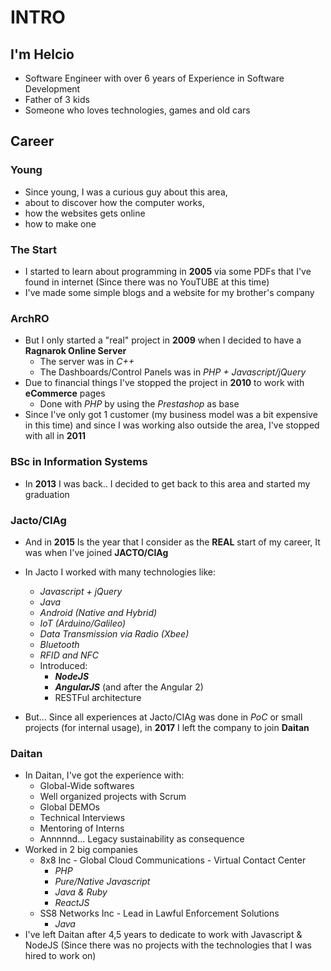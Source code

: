 # INTRO

## I'm Helcio
  * Software Engineer with over 6 years of Experience in Software Development
  * Father of 3 kids
  * Someone who loves technologies, games and old cars

## Career

### Young
  * Since young, I was a curious guy about this area,
  * about to discover how the computer works, 
  * how the websites gets online 
  * how to make one

### The Start
  * I started to learn about programming in **2005** via some PDFs that I've found in internet (Since there was no YouTUBE at this time)
  * I've made some simple blogs and a website for my brother's company

### ArchRO
  * But I only started a "real" project in **2009** when I decided to have a **Ragnarok Online Server**
    * The server was in _C++_ 
    * The Dashboards/Control Panels was in _PHP + Javascript/jQuery_
  * Due to financial things I've stopped the project in **2010** to work with **eCommerce** pages
    * Done with _PHP_ by using the _Prestashop_ as base
  * Since I've only got 1 customer (my business model was a bit expensive in this time) and since I was working also outside the area, 
  I've stopped with all in  **2011**

### BSc in Information Systems
  * In **2013** I was back.. I decided to get back to this area and started my graduation

### Jacto/CIAg
  * And in **2015** Is the year that I consider as the **REAL** start of my career, It was when I've joined **JACTO/CIAg**
  * In Jacto I worked with many technologies like:
    * _Javascript + jQuery_
    * _Java_
    * _Android (Native and Hybrid)_
    * _IoT (Arduino/Galileo)_
    * _Data Transmission via Radio (Xbee)_
    * _Bluetooth_
    * _RFID and NFC_
    * Introduced: 
      * **_NodeJS_**
      * **_AngularJS_** (and after the Angular 2)
      * RESTFul architecture

  * But... Since all experiences at Jacto/CIAg was done in _PoC_ or small projects (for internal usage), in **2017** I left the company to join **Daitan**

### Daitan
  * In Daitan, I've got the experience with:
    * Global-Wide softwares
    * Well organized projects with Scrum
    * Global DEMOs
    * Technical Interviews
    * Mentoring of Interns
    * Annnnnd... Legacy sustainability as consequence
  * Worked in 2 big companies
    * 8x8 Inc - Global Cloud Communications - Virtual Contact Center
      * _PHP_
      * _Pure/Native Javascript_
      * _Java & Ruby_
      * _ReactJS_
    * SS8 Networks Inc - Lead in Lawful Enforcement Solutions
      * _Java_
  * I've left Daitan after 4,5 years to dedicate to work with Javascript & NodeJS (Since there was no projects with the technologies that I was hired to work on)


